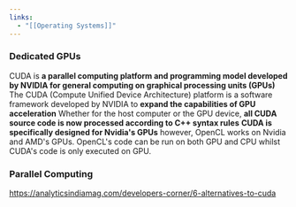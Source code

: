 ```yaml
---
links:
  - "[[Operating Systems]]"
---
```

### Dedicated GPUs

CUDA is **a parallel computing platform and programming model developed by NVIDIA for general computing on graphical processing units (GPUs)**
The CUDA (Compute Unified Device Architecture) platform is a software framework developed by NVIDIA to **expand the capabilities of GPU acceleration**
Whether for the host computer or the GPU device, **all CUDA source code is now processed according to C++ syntax rules**
**CUDA is specifically designed for Nvidia's GPUs** however, OpenCL works on Nvidia and AMD's GPUs. OpenCL's code can be run on both GPU and CPU whilst CUDA's code is only executed on GPU.

### Parallel Computing 

https://analyticsindiamag.com/developers-corner/6-alternatives-to-cuda